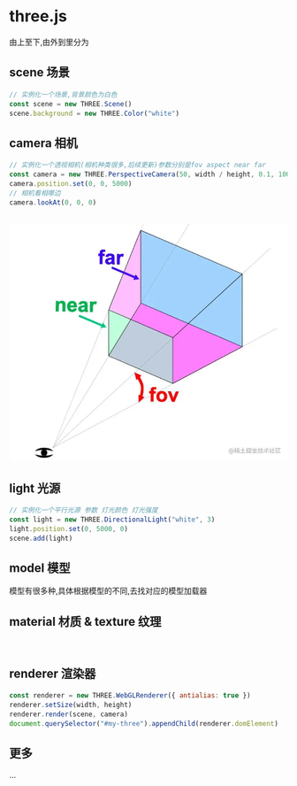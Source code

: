 # three.js

由上至下,由外到里分为

## scene 场景

```js
// 实例化一个场景,背景颜色为白色
const scene = new THREE.Scene()
scene.background = new THREE.Color("white")
```

## camera 相机

```js
// 实例化一个透视相机(相机种类很多,后续更新)参数分别是fov aspect near far
const camera = new THREE.PerspectiveCamera(50, width / height, 0.1, 100000)
camera.position.set(0, 0, 5000)
// 相机看相哪边
camera.lookAt(0, 0, 0)
```

<Image name="1.webp"/>
<img src="/assets/images/1.webp"/>

## light 光源

```js
// 实例化一个平行光源 参数 灯光颜色 灯光强度
const light = new THREE.DirectionalLight("white", 3)
light.position.set(0, 5000, 0)
scene.add(light)
```

## model 模型

模型有很多种,具体根据模型的不同,去找对应的模型加载器

## material 材质 & texture 纹理

<Image name="2.webp"/>

## renderer 渲染器

```js
const renderer = new THREE.WebGLRenderer({ antialias: true })
renderer.setSize(width, height)
renderer.render(scene, camera)
document.querySelector("#my-three").appendChild(renderer.domElement)
```

## 更多

...
